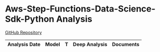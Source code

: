 # Aws-Step-Functions-Data-Science-Sdk-Python Analysis

[GitHub Repository](https://github.com/aws/aws-step-functions-data-science-sdk-python)

| Analysis Date | Model | T | Deep Analysis | Documents |
|---------------|-------|---|:-------------:|-----------|